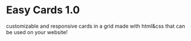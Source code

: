 # Easy Cards 1.0

customizable and responsive cards in a grid made with html&amp;css that can be used on your website! 
